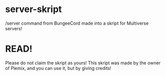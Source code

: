 # server-skript
/server command from BungeeCord made into a skript for Multiverse servers!

# READ!
Please do not claim the skript as yours! This skript was made by the owner of Plemix, and you can use it, but by giving credits!

